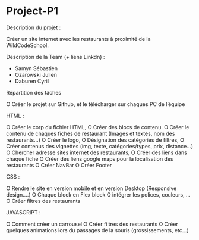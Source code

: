 # Project-P1

Description du projet :

Créer un site internet avec les restaurants à proximité de la WildCodeSchool.

Description de la Team (+ liens Linkdn) :

- Samyn Sébastien
- Ozarowski Julien
- Daburen Cyril

Répartition des tâches 


O Créer le projet sur Github, et le télécharger sur chaques PC de l’équipe 

HTML :

O Créer le corp du fichier HTML,
O Créer des blocs de contenu.
O Créer le contenu de chaques fiches de restaurant (Images et textes, nom des restaurants…)
O Créer le logo,
O Désignation des catégories de filtres,
O Créer contenus des vignettes (img, texte, catégories/types, prix, distance…)
O Chercher adresse sites internet des restaurants, 
O Créer des liens dans chaque fiche
O Créer des liens google maps pour la localisation des restaurants 
O Créer NavBar
O Créer Footer

CSS :

O Rendre le site en version mobile et en version Desktop (Responsive design….)
O Chaque block en Flex block
O intégrer les polices, couleurs, …
O Créer filtres des restaurants

JAVASCRIPT :

O Comment créer un carrousel 
O Créer filtres des restaurants
O Créer quelques animations lors du passages de la souris (grossissements, etc…)